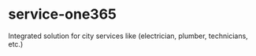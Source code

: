 # service-one365
Integrated solution for city services like (electrician, plumber, technicians, etc.)
